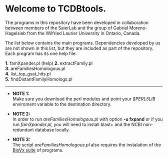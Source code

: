 # Welcome to TCDBtools.

The programs in this repository have been developed in collaboration between 
members of the SaierLab and the group of  Gabriel Moreno-Hagelsieb from the 
Wilfried Laurier University in Ontario, Canada.

The list below contains the main programs. Dependencies developed by us are 
not shown in this list, but they are included as part of the repository. 
Each program has its one help file:


**1.** famXpander.pl (help)
**2.** extractFamily.pl  
**3.** areFamiliesHomologous.pl  
**4.** list_top_gsat_hits.pl  
**5.** findDistantFamilyHomologs.pl  

---

* **NOTE 1:**  
Make sure you download the perl modules and point your _$PERL5LIB_ 
enviroment variable to the destination directory.

* **NOTE 2:**  
In order to run _areFamiliesHomologous.pl_ with option **-u fxpand** 
or if you run _famXpander.pl_, you will need to install blast+ and 
the NCBI non-redundant database locally.

* **NOTE 3:**   
The script _areFamiliesHomologous.pl_ also requires the instalation
of the [BioVx suite](https://github.com/SaierLaboratory/BioVx) of programs.

